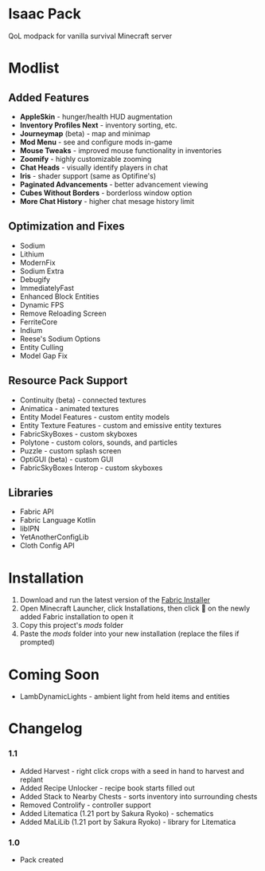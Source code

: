 # Isaac Pack
QoL modpack for vanilla survival Minecraft server
# Modlist
## Added Features
- **AppleSkin** - hunger/health HUD augmentation
- **Inventory Profiles Next** - inventory sorting, etc.
- **Journeymap** (beta) - map and minimap
- **Mod Menu** - see and configure mods in-game
- **Mouse Tweaks** - improved mouse functionality in inventories
- **Zoomify** - highly customizable zooming
- **Chat Heads** - visually identify players in chat
- **Iris** - shader support (same as Optifine's)
- **Paginated Advancements** - better advancement viewing
- **Cubes Without Borders** - borderloss window option
- **More Chat History** - higher chat mesage history limit
## Optimization and Fixes
- Sodium
- Lithium
- ModernFix
- Sodium Extra
- Debugify
- ImmediatelyFast
- Enhanced Block Entities
- Dynamic FPS
- Remove Reloading Screen
- FerriteCore
- Indium
- Reese's Sodium Options
- Entity Culling
- Model Gap Fix
## Resource Pack Support
- Continuity (beta) - connected textures
- Animatica - animated textures
- Entity Model Features - custom entity models
- Entity Texture Features - custom and emissive entity textures
- FabricSkyBoxes - custom skyboxes
- Polytone - custom colors, sounds, and particles
- Puzzle - custom splash screen
- OptiGUI (beta) - custom GUI
- FabricSkyBoxes Interop - custom skyboxes
## Libraries
- Fabric API
- Fabric Language Kotlin
- libIPN
- YetAnotherConfigLib
- Cloth Config API
# Installation
1. Download and run the latest version of the [Fabric Installer](https://fabricmc.net/use/installer/)
2. Open Minecraft Launcher, click Installations, then click 📂 on the newly added Fabric installation to open it
3. Copy this project's _mods_ folder
4. Paste the _mods_ folder into your new installation (replace the files if prompted)
# Coming Soon
- LambDynamicLights - ambient light from held items and entities
# Changelog
### 1.1
- Added Harvest - right click crops with a seed in hand to harvest and replant
- Added Recipe Unlocker - recipe book starts filled out
- Added Stack to Nearby Chests - sorts inventory into surrounding chests
- Removed Controlify - controller support
- Added Litematica (1.21 port by Sakura Ryoko) - schematics
- Added MaLiLib (1.21 port by Sakura Ryoko) - library for Litematica
### 1.0
- Pack created
